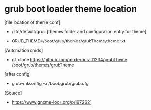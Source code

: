 # grub boot loader theme location

[file location of theme conf]

- /etc/default/grub
[themes folder and configuration entry for theme]

- GRUB_THEME=/boot/grub/themes/grubTheme/theme.txt

[Automation cmds]

- git clone https://github.com/moderncraft1234/grubTheme /boot/grub/themes/grubTheme

[after config]

- grub-mkconfig -o /boot/grub/grub.cfg


[Source]

- https://www.gnome-look.org/p/1972621
